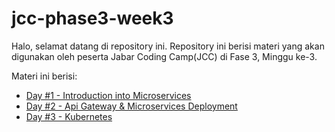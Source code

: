# jcc-phase3-week3
Halo, selamat datang di repository ini. Repository ini berisi materi yang akan digunakan oleh peserta Jabar Coding Camp(JCC) di Fase 3, Minggu ke-3.

Materi ini berisi:

* [Day #1 - Introduction into Microservices](./day-1)
* [Day #2 - Api Gateway & Microservices Deployment](./day-2)
* [Day #3 - Kubernetes](./day-3)
